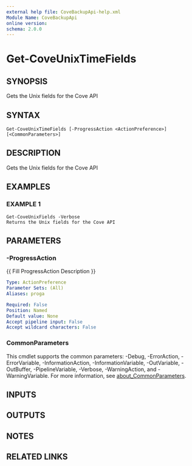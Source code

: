 ```yaml
---
external help file: CoveBackupApi-help.xml
Module Name: CoveBackupApi
online version:
schema: 2.0.0
---
```


# Get-CoveUnixTimeFields

## SYNOPSIS
Gets the Unix fields for the Cove API

## SYNTAX

```
Get-CoveUnixTimeFields [-ProgressAction <ActionPreference>] [<CommonParameters>]
```

## DESCRIPTION
Gets the Unix fields for the Cove API

## EXAMPLES

### EXAMPLE 1
```
Get-CoveUnixFields -Verbose
Returns the Unix fields for the Cove API
```

## PARAMETERS

### -ProgressAction
{{ Fill ProgressAction Description }}

```yaml
Type: ActionPreference
Parameter Sets: (All)
Aliases: proga

Required: False
Position: Named
Default value: None
Accept pipeline input: False
Accept wildcard characters: False
```

### CommonParameters
This cmdlet supports the common parameters: -Debug, -ErrorAction, -ErrorVariable, -InformationAction, -InformationVariable, -OutVariable, -OutBuffer, -PipelineVariable, -Verbose, -WarningAction, and -WarningVariable. For more information, see [about_CommonParameters](http://go.microsoft.com/fwlink/?LinkID=113216).

## INPUTS

## OUTPUTS

## NOTES

## RELATED LINKS
